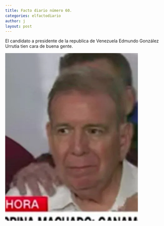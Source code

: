 ```yaml
---
title: Facto diario número 60.
categories: elfactodiario
author: j
layout: post
---
```

El candidato a presidente de la republica de Venezuela Edmundo González Urrutia tien cara de buena gente.

![2025_07_27_09_30_51_untitled-1.webp](/assets/2025_07_27_09_30_51_untitled-1.webp)
